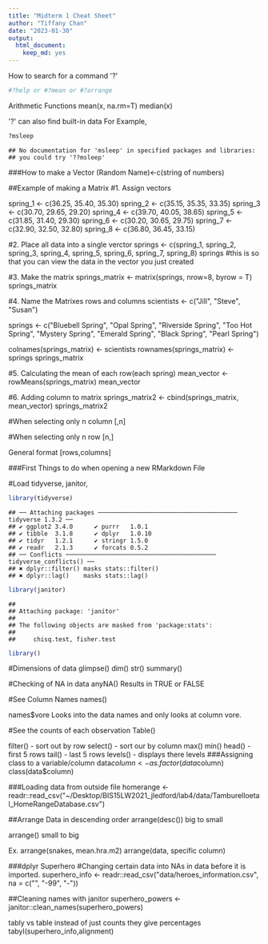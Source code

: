 ```yaml
---
title: "Midterm 1 Cheat Sheet"
author: "Tiffany Chan"
date: "2023-01-30"
output: 
  html_document: 
    keep_md: yes
---
```




How to search for a command '?'

```r
#?help or #?mean or #?arrange
```
Arithmetic Functions
mean(x, na.rm=T)
median(x)

'?' can also find built-in data
For Example,

```r
?msleep
```

```
## No documentation for 'msleep' in specified packages and libraries:
## you could try '??msleep'
```

###How to make a Vector
(Random Name)<-c(string of numbers)

##Example of making a Matrix
#1. Assign vectors

spring_1 <- c(36.25, 35.40, 35.30)
spring_2 <- c(35.15, 35.35, 33.35)
spring_3 <- c(30.70, 29.65, 29.20)
spring_4 <- c(39.70, 40.05, 38.65)
spring_5 <- c(31.85, 31.40, 29.30)
spring_6 <- c(30.20, 30.65, 29.75)
spring_7 <- c(32.90, 32.50, 32.80)
spring_8 <- c(36.80, 36.45, 33.15)

#2. Place all data into a single verctor
springs <- c(spring_1, spring_2, spring_3, spring_4, spring_5, spring_6, spring_7, spring_8)
springs #this is so that you can view the data in the vector you just created

#3. Make the matrix 
springs_matrix <- matrix(springs, nrow=8, byrow = T)
springs_matrix

#4. Name the Matrixes rows and columns
scientists <- c("Jill", "Steve", "Susan")

springs <- c("Bluebell Spring", "Opal Spring", "Riverside Spring", "Too Hot Spring", "Mystery Spring", "Emerald Spring", "Black Spring", "Pearl Spring")

colnames(springs_matrix) <- scientists
rownames(springs_matrix) <- springs
springs_matrix

#5. Calculating the mean of each row(each spring)
mean_vector <- rowMeans(springs_matrix)
mean_vector

#6. Adding column to matrix
springs_matrix2 <- cbind(springs_matrix, mean_vector)
springs_matrix2

#When selecting only n column 
[,n]

#When selecting only n row
[n,]

General format
[rows,columns]

###First Things to do when opening a new RMarkdown File

#Load tidyverse, janitor,  

```r
library(tidyverse)
```

```
## ── Attaching packages ─────────────────────────────────────── tidyverse 1.3.2 ──
## ✔ ggplot2 3.4.0      ✔ purrr   1.0.1 
## ✔ tibble  3.1.8      ✔ dplyr   1.0.10
## ✔ tidyr   1.2.1      ✔ stringr 1.5.0 
## ✔ readr   2.1.3      ✔ forcats 0.5.2 
## ── Conflicts ────────────────────────────────────────── tidyverse_conflicts() ──
## ✖ dplyr::filter() masks stats::filter()
## ✖ dplyr::lag()    masks stats::lag()
```

```r
library(janitor)
```

```
## 
## Attaching package: 'janitor'
## 
## The following objects are masked from 'package:stats':
## 
##     chisq.test, fisher.test
```

```r
library()
```

#Dimensions of data
glimpse()
dim()
str()
summary()

#Checking of NA in data
anyNA()
Results in TRUE or FALSE

#See Column Names
names()

names$vore
Looks into the data names and only looks at column vore.

#See the counts of each observation
Table()

filter() - sort out by row
select() - sort our by column
max() 
min() 
head() - first 5 rows
tail() - last 5 rows
levels() - displays there levels
###Assigning class to a variable/column
data$column <- as.factor(data$column)
class(data$column)

###Loading data from outside file
homerange <- readr::read_csv("~/Desktop/BIS15LW2021_jledford/lab4/data/Tamburelloetal_HomeRangeDatabase.csv")


##Arrange Data in descending order
arrange(desc())
big to small

arrange()
small to big

Ex. 
arrange(snakes, mean.hra.m2)
arrange(data, specific column)

###dplyr Superhero
#Changing certain data into NAs in data before it is imported.
superhero_info <- readr::read_csv("data/heroes_information.csv", na = c("", "-99", "-"))

##Cleaning names with janitor
superhero_powers <- janitor::clean_names(superhero_powers)

tably vs table
instead of just counts they give percentages
tabyl(superhero_info,alignment)
